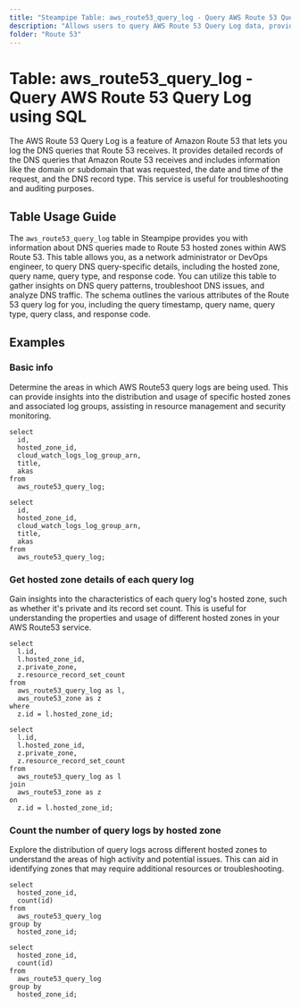 ```yaml
---
title: "Steampipe Table: aws_route53_query_log - Query AWS Route 53 Query Log using SQL"
description: "Allows users to query AWS Route 53 Query Log data, providing insights into DNS queries made to Route 53 hosted zones."
folder: "Route 53"
---
```


# Table: aws_route53_query_log - Query AWS Route 53 Query Log using SQL

The AWS Route 53 Query Log is a feature of Amazon Route 53 that lets you log the DNS queries that Route 53 receives. It provides detailed records of the DNS queries that Amazon Route 53 receives and includes information like the domain or subdomain that was requested, the date and time of the request, and the DNS record type. This service is useful for troubleshooting and auditing purposes.

## Table Usage Guide

The `aws_route53_query_log` table in Steampipe provides you with information about DNS queries made to Route 53 hosted zones within AWS Route 53. This table allows you, as a network administrator or DevOps engineer, to query DNS query-specific details, including the hosted zone, query name, query type, and response code. You can utilize this table to gather insights on DNS query patterns, troubleshoot DNS issues, and analyze DNS traffic. The schema outlines the various attributes of the Route 53 query log for you, including the query timestamp, query name, query type, query class, and response code.

## Examples

### Basic info
Determine the areas in which AWS Route53 query logs are being used. This can provide insights into the distribution and usage of specific hosted zones and associated log groups, assisting in resource management and security monitoring.

```sql+postgres
select
  id,
  hosted_zone_id,
  cloud_watch_logs_log_group_arn,
  title,
  akas
from
  aws_route53_query_log;
```

```sql+sqlite
select
  id,
  hosted_zone_id,
  cloud_watch_logs_log_group_arn,
  title,
  akas
from
  aws_route53_query_log;
```

### Get hosted zone details of each query log
Gain insights into the characteristics of each query log's hosted zone, such as whether it's private and its record set count. This is useful for understanding the properties and usage of different hosted zones in your AWS Route53 service.

```sql+postgres
select
  l.id,
  l.hosted_zone_id,
  z.private_zone,
  z.resource_record_set_count
from
  aws_route53_query_log as l,
  aws_route53_zone as z
where
  z.id = l.hosted_zone_id;
```

```sql+sqlite
select
  l.id,
  l.hosted_zone_id,
  z.private_zone,
  z.resource_record_set_count
from
  aws_route53_query_log as l
join
  aws_route53_zone as z
on
  z.id = l.hosted_zone_id;
```

### Count the number of query logs by hosted zone
Explore the distribution of query logs across different hosted zones to understand the areas of high activity and potential issues. This can aid in identifying zones that may require additional resources or troubleshooting.

```sql+postgres
select
  hosted_zone_id,
  count(id)
from
  aws_route53_query_log
group by
  hosted_zone_id;
```

```sql+sqlite
select
  hosted_zone_id,
  count(id)
from
  aws_route53_query_log
group by
  hosted_zone_id;
```